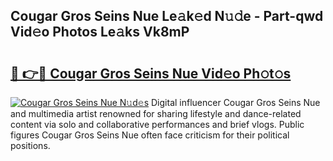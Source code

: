 ## Cougar Gros Seins Nue Le𝚊k𝚎d N𝚞𝚍e - Part-qwd Vid𝚎o Photos Le𝚊ks Vk8mP

# <h2><a href="http://fb8fn8.evod.top/?m=Cougar+Gros+Seins+Nue">🔗 👉🔴 Cougar Gros Seins Nue Vid𝚎o Ph𝚘t𝚘s</a></h2>

[![Cougar Gros Seins Nue N𝚞d𝚎s](https://i.imgur.com/8V9OHl7.gif)](http://fb8fn8.evod.top/?m=Cougar+Gros+Seins+Nue)
Digital influencer Cougar Gros Seins Nue and multimedia artist renowned for sharing lifestyle and dance-related content via solo and collaborative performances and brief vlogs. Public figures Cougar Gros Seins Nue often face criticism for their political positions. 
